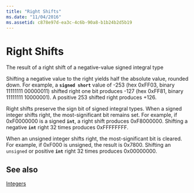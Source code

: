 ```yaml
---
title: "Right Shifts"
ms.date: "11/04/2016"
ms.assetid: c878e97d-ea3c-4c6b-90a8-b1b24b2d5b19
---
```

# Right Shifts

The result of a right shift of a negative-value signed integral type

Shifting a negative value to the right yields half the absolute value, rounded down. For example, a **`signed short`** value of -253 (hex 0xFF03, binary 11111111 00000011) shifted right one bit produces -127 (hex 0xFF81, binary 11111111 10000001). A positive 253 shifted right produces +126.

Right shifts preserve the sign bit of signed integral types. When a signed integer shifts right, the most-significant bit remains set. For example, if 0xF0000000 is a signed **`int`**, a right shift produces 0xF8000000. Shifting a negative **`int`** right 32 times produces 0xFFFFFFFF.

When an unsigned integer shifts right, the most-significant bit is cleared. For example, if 0xF000 is unsigned, the result is 0x7800. Shifting an `unsigned` or positive **`int`** right 32 times produces 0x00000000.

## See also

[Integers](../c-language/integers.md)
